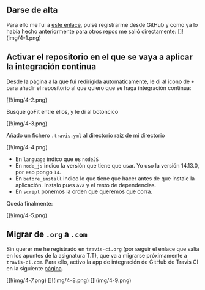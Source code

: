 ## Darse de alta
  
Para ello me fui a [este enlace](https://travis-ci.org), pulsé registrarme desde GitHub y como ya lo había hecho anteriormente para otros repos me salió directamente:
[]!(img/4-1.png) 

##  Activar el repositorio en el que se vaya a aplicar la integración continua

Desde la página a la que fui redirigida automáticamente, le di al icono de `+` para añadir el repositorio al que quiero que se haga integración continua: 

[]!(img/4-2.png)

Busqué goFit entre ellos, y le di al botoncico 

[]!(img/4-3.png)

Añado un fichero `.travis.yml` al directorio raíz de mi directorio

[]!(img/4-4.png) 

- En `language` indico que es `nodeJS`
- En `node_js` indico la versión que tiene que usar. Yo uso la versión 14.13.0, por eso pongo `14`.
- En `before_install` indico lo que tiene que hacer antes de que instale la aplicación. Instalo pues `ava` y el resto de dependencias.
- En `script` ponemos la orden que queremos que corra. 

Queda finalmente:

[]!(img/4-5.png)

## Migrar de `.org` a `.com`

Sin querer me he registrado en `travis-ci.org` (por seguir el enlace que salía en los apuntes de la asignatura T.T), que va a migrarse próximamente a `travis-ci.com`. Para ello, activo la app de integración de GitHub de Travis CI en la siguiente [página](https://github.com/apps/travis-ci/).

[]!(img/4-7.png)
[]!(img/4-8.png)
[]!(img/4-9.png)